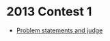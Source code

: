 # 2013 Contest 1

* [Problem statements and judge](http://judge.openfmi.net:9280/practice/open_contest?contest_id=40)
